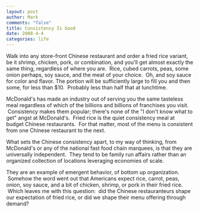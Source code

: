 ```yaml
--- 
layout: post
author: Mark
comments: "false"
title: Consistency Is Good
date: 2008-4-4
categories: life
---
```

Walk into any store-front Chinese restaurant and order a fried rice variant, be it shrimp, chicken, pork, or combination, and you'll get almost exactly the same thing, regardless of where you are.  Rice, cubed carrots, peas, some onion perhaps, soy sauce, and the meat of your choice.  Oh, and soy sauce for color and flavor. The portion will be sufficiently large to fill you and then some, for less than $10.  Probably less than half that at lunchtime. 

McDonald's has made an industry out of serving you the same tasteless meal regardless of which of the billions and billions of franchises you visit.  Consistency makes them popular; there's none of the "I don't know what to get" angst at McDonald's.  Fried rice is the quiet consistency meal at budget Chinese restaurants.  For that matter, most of the menu is consistent from one Chinese restaurant to the next.

What sets the Chinese consistency apart, to my way of thinking, from McDonald's or any of the national fast food chain marquees, is that they are universally independent.  They tend to be family run affairs rather than an organized collection of locations leveraging economies of scale.  

They are an example of emergent behavior, of bottom up organization.  Somehow the word went out that Americans expect rice, carrot, peas, onion, soy sauce, and a bit of chicken, shrimp, or pork in their fried rice.  Which leaves me with this question:  did the Chinese restauranteurs shape our expectation of fried rice, or did we shape their menu offering through demand?
